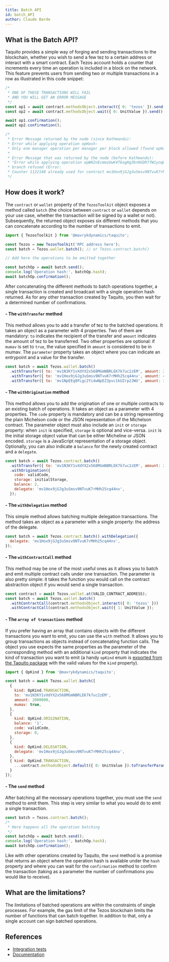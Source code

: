 ```yaml
---
title: Batch API
id: batch_API
author: Claude Barde
---
```


## What is the Batch API?

Taquito provides a simple way of forging and sending transactions to the blockchain, whether you wish to send a few tez to a certain address or interact with a smart contract. Each Tezos account holds a counter that increments every time an operation is included in a block on the network. This feature prevents users from sending two or multiple transactions in a row as illustrated in this code snippet:

```js
/*
 * ONE OF THESE TRANSACTIONS WILL FAIL
 * AND YOU WILL GET AN ERROR MESSAGE
 */
const op1 = await contract.methodsObject.interact({ 0: 'tezos' }).send();
const op2 = await contract.methodsObject.wait({ 0: UnitValue }).send();

await op1.confirmation();
await op2.confirmation();

/*
 * Error Message returned by the node (since Kathmandu):
 * Error while applying operation opHash:
 * Only one manager operation per manager per block allowed (found opHash2 with Xtez fee).
 *
 * Error Message that was returned by the node (before Kathmandu):
 * "Error while applying operation opWH2nEcmmzUwK4T6agHg3bn9GDR7fW1ynqWL58AVRAb7aZFciD:
 * branch refused (Error:
 * Counter 1122148 already used for contract mv1Hox9jGJg3uSmsv9NTvuK7rMHh25cq44nv (expected 1122149))"
 */
```


## How does it work?

The `contract` or `wallet` property of the `TezosToolkit` object exposes a method called `batch` (the choice between `contract` or `wallet` depends on your use case, whether the transaction will be signed by a wallet or not). Subsequently, the returned object exposes six different methods that you can concatenate according to the number of transactions to emit.

```js
import { TezosToolkit } from '@mavrykdynamics/taquito';

const Tezos = new TezosToolkit('RPC address here');
const batch = Tezos.wallet.batch(); // or Tezos.contract.batch()

// Add here the operations to be emitted together

const batchOp = await batch.send();
console.log('Operation hash:', batchOp.hash);
await batchOp.confirmation();
```

After concatenating the different methods to batch operations together, a single transaction is created and broadcast with a single operation hash returned. As for any other transaction created by Taquito, you then wait for a determined number of confirmations.

#### - The `withTransfer` method

This method allows you to add a transfer of tez to the batched operations. It takes an object as a parameter with 4 properties. Two of them are mandatory: `to` indicates the recipient of the transfer and `amount` indicates the amount of tez to be transferred. Two other properties are optional: if `mumav` is set to `true`, the value specified in `amount` is considered to be in mumav. The `parameter` property takes an object where you can indicate an entrypoint and a value for the transfer.

```js
const batch = await Tezos.wallet.batch()
  .withTransfer({ to: 'mv1N3KY1vXdYX2x568MGmNBRLEK7k7uc2zEM', amount: 2 })
  .withTransfer({ to: 'mv1Hox9jGJg3uSmsv9NTvuK7rMHh25cq44nv', amount: 4000000, mumav: true })
  .withTransfer({ to: 'mv1NpEEq8FLgc2Yi4wNpEZ3pvc1kUZrp2JWU', amount: 3 });
```

#### - The `withOrigination` method

This method allows you to add the origination of one or multiple contracts to an existing batch of operations. It takes an object as a parameter with 4 properties. The `code` property is mandatory and can be a string representing the plain Michelson code or the JSON representation of the Michelson contract. The parameter object must also include an `init` or `storage` property: when `init` is specified, `storage` is optional and vice-versa. `init` is the initial storage object value that can be either Micheline or JSON encoded. `storage` is a JavaScript representation of a storage object. Optionally, you can also indicate a `balance` for the newly created contract and a `delegate`.

```js
const batch = await Tezos.contract.batch()
  .withTransfer({ to: 'mv1N3KY1vXdYX2x568MGmNBRLEK7k7uc2zEM', amount: 2 })
  .withOrigination({
    code: validCode,
    storage: initialStorage,
    balance: 2,
    delegate: 'mv1Hox9jGJg3uSmsv9NTvuK7rMHh25cq44nv',
  });
```

#### - The `withDelegation` method

This simple method allows batching multiple delegation transactions. The method takes an object as a parameter with a single property: the address of the delegate.

```js
const batch = await Tezos.contract.batch().withDelegation({
  delegate: 'mv1Hox9jGJg3uSmsv9NTvuK7rMHh25cq44nv',
});
```

#### - The `withContractCall` method

This method may be one of the most useful ones as it allows you to batch and emit multiple contract calls under one transaction. The parameter is also pretty simple: it takes the function you would call on the contract abstraction object if you would send a single transaction.

```js
const contract = await Tezos.wallet.at(VALID_CONTRACT_ADDRESS);
const batch = await Tezos.wallet.batch()
  .withContractCall(contract.methodsObject.interact({ 0: 'tezos' }))
  .withContractCall(contract.methodsObject.wait({ 1: UnitValue });
```

#### - The `array of transactions` method

If you prefer having an array that contains objects with the different transactions you want to emit, you can use the `with` method. It allows you to group transactions as objects instead of concatenating function calls. The object you use expects the same properties as the parameter of the corresponding method with an additional `kind` property that indicates the kind of transaction you want to emit (a handy `opKind` enum is [exported from the Taquito package](https://github.com/ecadlabs/taquito/blob/master/packages/taquito-rpc/src/opkind.ts) with the valid values for the `kind` property).

```js
import { OpKind } from '@mavrykdynamics/taquito';

const batch = await Tezos.wallet.batch([
  {
    kind: OpKind.TRANSACTION,
    to: 'mv1N3KY1vXdYX2x568MGmNBRLEK7k7uc2zEM',
    amount: 2000000,
    mumav: true,
  },
  {
    kind: OpKind.ORIGINATION,
    balance: '1',
    code: validCode,
    storage: 0,
  },
  {
    kind: OpKind.DELEGATION,
    delegate: 'mv1Hox9jGJg3uSmsv9NTvuK7rMHh25cq44nv',
  },
  { kind: OpKind.TRANSACTION,
    ...contract.methodsObject.default({ 0: UnitValue }).toTransferParams()
  }
]);
```

#### - The `send` method

After batching all the necessary operations together, you must use the `send` method to emit them. This step is very similar to what you would do to emit a single transaction.

```js
const batch = Tezos.contract.batch();
/*
 * Here happens all the operation batching
 */
const batchOp = await batch.send();
console.log('Operation hash:', batchOp.hash);
await batchOp.confirmation();
```

Like with other operations created by Taquito, the `send` method is a promise that returns an object where the operation hash is available under the `hash` property and where you can wait for the `confirmation` method to confirm the transaction (taking as a parameter the number of confirmations you would like to receive).

## What are the limitations?

The limitations of batched operations are within the constraints of single processes. For example, the gas limit of the Tezos blockchain limits the number of functions that can batch together.
In addition to that, only a single account can sign batched operations.

## References

- [Integration tests](https://github.com/ecadlabs/taquito/blob/master/integration-tests/batch-api.spec.ts)
- [Documentation](https://taquito.mavryk.org/typedoc/classes/_taquito_taquito.walletoperationbatch.html)
